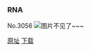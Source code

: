 ### RNA
No.3056
![图片不见了~~~](https://imgs.xkcd.com/comics/rna.png)

[原址](https://xkcd.com//3056) [下载](https://imgs.xkcd.com/comics/rna.png)

